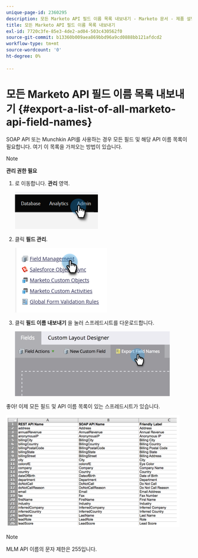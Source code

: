 ```yaml
---
unique-page-id: 2360295
description: 모든 Marketo API 필드 이름 목록 내보내기 - Marketo 문서 - 제품 설명서
title: 모든 Marketo API 필드 이름 목록 내보내기
exl-id: 7720c3fe-85e3-4de2-ad04-503c430562f0
source-git-commit: b13360b009aea869bbd96a9cd0888bb121afdcd2
workflow-type: tm+mt
source-wordcount: '0'
ht-degree: 0%

---
```


# 모든 Marketo API 필드 이름 목록 내보내기 {#export-a-list-of-all-marketo-api-field-names}

SOAP API 또는 Munchkin API를 사용하는 경우 모든 필드 및 해당 API 이름 목록이 필요합니다. 여기 이 목록을 가져오는 방법이 있습니다.

>[!NOTE]
>
>**관리 권한 필요**

1. 로 이동합니다. **관리** 영역.

   ![](assets/export-a-list-of-all-marketo-api-field-names-1.png)

1. 클릭 **필드 관리**.

   ![](assets/export-a-list-of-all-marketo-api-field-names-2.png)

1. 클릭 **필드 이름 내보내기** 을 눌러 스프레드시트를 다운로드합니다.

   ![](assets/export-a-list-of-all-marketo-api-field-names-3.png)

좋아! 이제 모든 필드 및 API 이름 목록이 있는 스프레드시트가 있습니다.

![](assets/export-a-list-of-all-marketo-api-field-names-4.png)

>[!NOTE]
>
>MLM API 이름의 문자 제한은 255입니다.
